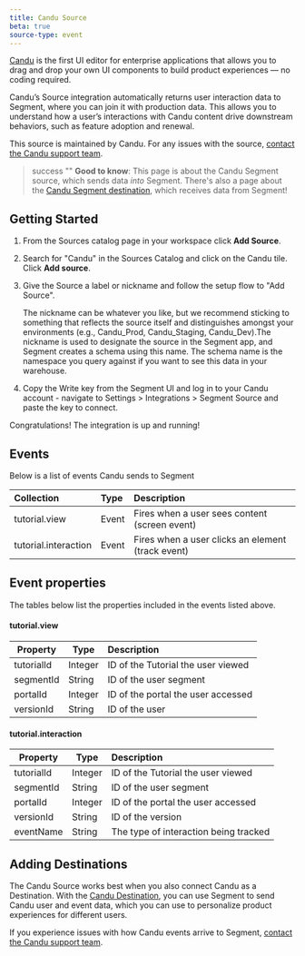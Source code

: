 ```yaml
---
title: Candu Source
beta: true
source-type: event
---
```


[Candu](https://candu.ai/?utm_source=segmentio&utm_medium=docs&utm_campaign=partners) is the first UI editor for enterprise applications that allows you to drag and drop your own UI components to build product experiences — no coding required.
 
Candu’s Source integration automatically returns user interaction data to Segment, where you can join it with production data. This allows you to understand how a user’s interactions with Candu content drive downstream behaviors, such as feature adoption and renewal. 

This source is maintained by Candu. For any issues with the source, [contact the Candu support team](mailto:support@candu.ai).

> success ""
> **Good to know**: This page is about the Candu Segment source, which sends data _into_ Segment. There's also a page about the [Candu Segment destination](https://segment.com/docs/connections/destinations/catalog/candu/), which receives data from Segment!


## Getting Started

1. From the Sources catalog page in your workspace click **Add Source**.
2. Search for "Candu" in the Sources Catalog and click on the Candu tile. Click **Add source**.
3. Give the Source a label or nickname and follow the setup flow to "Add Source". 

   The nickname can be whatever you like, but we recommend sticking to something that reflects the source itself and distinguishes amongst your environments (e.g., Candu_Prod, Candu_Staging, Candu_Dev).The nickname is used to designate the source in the Segment app, and Segment creates a schema using this name. The schema name is the namespace you query against if you want to see this data in your warehouse. 
4. Copy the Write key from the Segment UI and log in to your Candu account - navigate to Settings > Integrations > Segment Source and paste the key to connect. 

Congratulations! The integration is up and running!


## Events
Below is a list of events Candu sends to Segment

| Collection                | Type  | Description                                    |
|:------------------------- |:----- |:---------------------------------------------- |
| tutorial.view            | Event | Fires when a user sees content (screen event)      |
| tutorial.interaction           | Event | Fires when a user clicks an element (track event)         |

## Event properties

The tables below list the properties included in the events listed above.

#### tutorial.view

| Property        | Type   | Description                                                            |
| --------------- | ------ |:---------------------------------------------------------------------- |
| tutorialId        | Integer | ID of the Tutorial the user viewed                         |
| segmentId   | String | ID of the user segment                                |
| portalId     | Integer | ID of the portal the user accessed   |
| versionId   | String | ID of the user |

#### tutorial.interaction

| Property        | Type   | Description                                                            |
| --------------- | ------ |:---------------------------------------------------------------------- |
| tutorialId        | Integer | ID of the Tutorial the user viewed                         |
| segmentId   | String | ID of the user segment                                |
| portalId     | Integer | ID of the portal the user accessed   |
| versionId   | String | ID of the version |
| eventName   | String | The type of interaction being tracked |


## Adding Destinations

The Candu Source works best when you also connect Candu as a Destination. With the [Candu Destination](https://segment.com/docs/connections/destinations/catalog/candu/), you can use Segment to send Candu user and event data, which you can use to personalize product experiences for different users. 

If you experience issues with how Candu events arrive to Segment, [contact the Candu support team](mailto:support@candu.ai).
